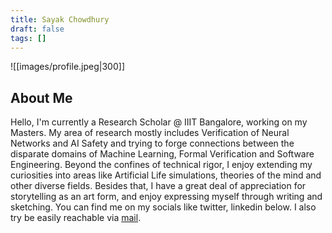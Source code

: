 ```yaml
---
title: Sayak Chowdhury
draft: false
tags: []
---
```

![[images/profile.jpeg|300]]

## About Me
Hello, I'm currently a Research Scholar @ IIIT Bangalore, working on my Masters. My area of research mostly includes Verification of Neural Networks and AI Safety and trying to forge connections between the disparate domains of Machine Learning, Formal Verification and Software Engineering. Beyond the confines of technical rigor, I enjoy extending my curiosities into areas like Artificial Life simulations, theories of the mind and other diverse fields. Besides that, I have a great deal of appreciation for storytelling as an art form, and enjoy expressing myself through writing and sketching. You can find me on my socials like twitter, linkedin below. I also try be easily reachable via <a href="mailto:sykchw123@gmail.com">mail</a>.
